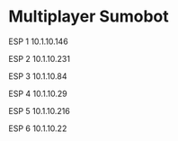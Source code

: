# Multiplayer Sumobot
ESP 1   10.1.10.146

ESP 2    10.1.10.231

ESP 3   10.1.10.84

ESP 4   10.1.10.29
 
ESP 5   10.1.10.216

ESP 6   10.1.10.22

